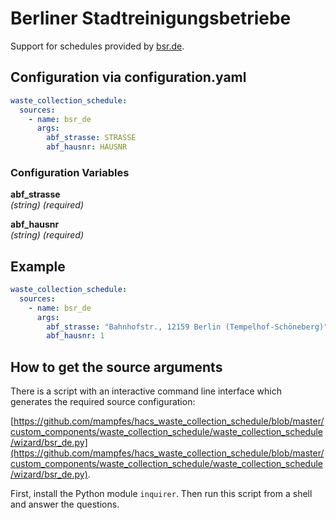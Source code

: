 # Berliner Stadtreinigungsbetriebe

Support for schedules provided by [bsr.de](https://www.bsr.de/).

## Configuration via configuration.yaml

```yaml
waste_collection_schedule:
  sources:
    - name: bsr_de
      args:
        abf_strasse: STRASSE
        abf_hausnr: HAUSNR
```

### Configuration Variables

**abf_strasse**<br>
*(string) (required)*

**abf_hausnr**<br>
*(string) (required)*

## Example

```yaml
waste_collection_schedule:
  sources:
    - name: bsr_de
      args:
        abf_strasse: "Bahnhofstr., 12159 Berlin (Tempelhof-Schöneberg)"
        abf_hausnr: 1
```

## How to get the source arguments

There is a script with an interactive command line interface which generates the required source configuration:

[https://github.com/mampfes/hacs_waste_collection_schedule/blob/master/custom_components/waste_collection_schedule/waste_collection_schedule/wizard/bsr_de.py](https://github.com/mampfes/hacs_waste_collection_schedule/blob/master/custom_components/waste_collection_schedule/waste_collection_schedule/wizard/bsr_de.py).

First, install the Python module `inquirer`. Then run this script from a shell and answer the questions.
